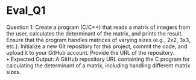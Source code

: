 # Eval_Q1

Question 1: Create a program (C/C++) that reads a matrix of integers from the user, calculates the
determinant of the matrix, and prints the result. Ensure that the program handles matrices of varying sizes
(e.g., 2x2, 3x3, etc.). Initialize a new Git repository for this project, commit the code, and upload it to your
GitHub account. Provide the URL of the repository.<br>
• Expected Output: A GitHub repository URL containing the C program for calculating the
determinant of a matrix, including handling different matrix sizes.
